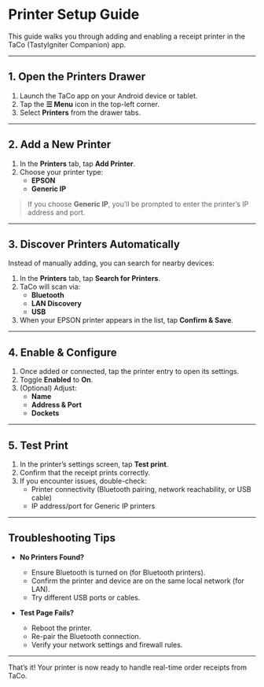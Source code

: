 # Printer Setup Guide

This guide walks you through adding and enabling a receipt printer in the TaCo (TastyIgniter Companion) app.

---

## 1. Open the Printers Drawer

1. Launch the TaCo app on your Android device or tablet.  
2. Tap the **☰ Menu** icon in the top-left corner.  
3. Select **Printers** from the drawer tabs.

---

## 2. Add a New Printer

1. In the **Printers** tab, tap **Add Printer**.  
2. Choose your printer type:
   - **EPSON**  
   - **Generic IP**  

> If you choose **Generic IP**, you’ll be prompted to enter the printer’s IP address and port.

---

## 3. Discover Printers Automatically

Instead of manually adding, you can search for nearby devices:

1. In the **Printers** tab, tap **Search for Printers**.  
2. TaCo will scan via:
   - **Bluetooth**  
   - **LAN Discovery**  
   - **USB**  
3. When your EPSON printer appears in the list, tap **Confirm & Save**.

---

## 4. Enable & Configure

1. Once added or connected, tap the printer entry to open its settings.  
2. Toggle **Enabled** to **On**.  
3. (Optional) Adjust:
   - **Name**  
   - **Address & Port**
   - **Dockets**  

---

## 5. Test Print

1. In the printer’s settings screen, tap **Test print**.  
2. Confirm that the receipt prints correctly.  
3. If you encounter issues, double-check:
   - Printer connectivity (Bluetooth pairing, network reachability, or USB cable)  
   - IP address/port for Generic IP printers  

---

## Troubleshooting Tips

- **No Printers Found?**  
  - Ensure Bluetooth is turned on (for Bluetooth printers).  
  - Confirm the printer and device are on the same local network (for LAN).  
  - Try different USB ports or cables.  

- **Test Page Fails?**  
  - Reboot the printer.  
  - Re-pair the Bluetooth connection.  
  - Verify your network settings and firewall rules.

---

That’s it! Your printer is now ready to handle real-time order receipts from TaCo.  

